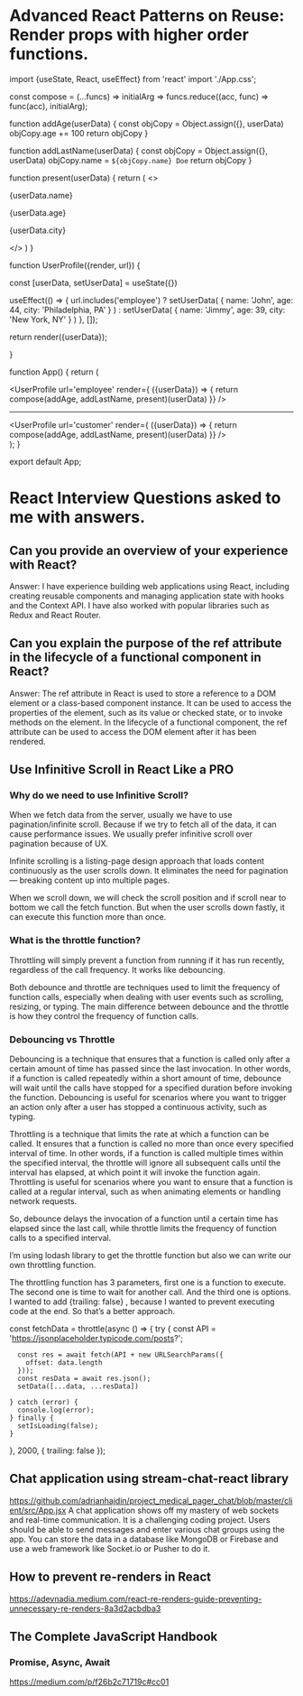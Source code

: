 # Advanced React Patterns on Reuse: Render props with higher order functions.
import {useState, React, useEffect} from 'react'
import './App.css';

const compose = (...funcs) =>
  initialArg => funcs.reduce((acc, func) => func(acc), initialArg);

function addAge(userData) {
  const objCopy = Object.assign({}, userData)
  objCopy.age += 100
  return objCopy
}

function addLastName(userData) {
  const objCopy = Object.assign({}, userData)
  objCopy.name = `${objCopy.name} Doe`
  return objCopy
}

function present(userData) {
  return (
    <>
      <p>{userData.name}</p>
      <p>{userData.age}</p>
      <p>{userData.city}</p>
    </>
  )
}


function UserProfile({render, url}) {

  const [userData, setUserData] = useState({})

  useEffect(() => { 
    url.includes('employee') ?
    setUserData(
      {
        name: 'John',
        age: 44,
        city: 'Philadelphia, PA'
      }
    )
    :
    setUserData(
      {
        name: 'Jimmy',
        age: 39,
        city: 'New York, NY'
      }
    )
  }, []); 

  return render({userData});

}

function App() {
  return (
    <div className="App">
        <UserProfile url='employee' render={ ({userData}) => {
          return compose(addAge, addLastName, present)(userData)
        }} />
    <hr/>
    <UserProfile url='customer' render={ ({userData}) => {
          return compose(addAge, addLastName, present)(userData)
        }} />
    </div>
  );
}

export default App;


# React Interview Questions asked to me with answers.

## Can you provide an overview of your experience with React?

Answer: I have experience building web applications using React, including creating reusable components and managing application state with hooks and the Context API. I have also worked with popular libraries such as Redux and React Router.

## Can you explain the purpose of the ref attribute in the lifecycle of a functional component in React?

Answer: The ref attribute in React is used to store a reference to a DOM element or a class-based component instance. It can be used to access the properties of the element, such as its value or checked state, or to invoke methods on the element. In the lifecycle of a functional component, the ref attribute can be used to access the DOM element after it has been rendered.

## Use Infinitive Scroll in React Like a PRO

### Why do we need to use Infinitive Scroll?
When we fetch data from the server, usually we have to use pagination/infinite scroll. Because if we try to fetch all of the data, it can cause performance issues. We usually prefer infinitive scroll over pagination because of UX.

Infinite scrolling is a listing-page design approach that loads content continuously as the user scrolls down. It eliminates the need for pagination — breaking content up into multiple pages.

When we scroll down, we will check the scroll position and if scroll near to bottom we call the fetch function.
But when the user scrolls down fastly, it can execute this function more than once. 

### What is the throttle function?
Throttling will simply prevent a function from running if it has run recently, regardless of the call frequency. It works like debouncing.

Both debounce and throttle are techniques used to limit the frequency of function calls, especially when dealing with user events such as scrolling, resizing, or typing. The main difference between debounce and the throttle is how they control the frequency of function calls.

### Debouncing vs Throttle
Debouncing is a technique that ensures that a function is called only after a certain amount of time has passed since the last invocation. In other words, if a function is called repeatedly within a short amount of time, debounce will wait until the calls have stopped for a specified duration before invoking the function. Debouncing is useful for scenarios where you want to trigger an action only after a user has stopped a continuous activity, such as typing.

Throttling is a technique that limits the rate at which a function can be called. It ensures that a function is called no more than once every specified interval of time. In other words, if a function is called multiple times within the specified interval, the throttle will ignore all subsequent calls until the interval has elapsed, at which point it will invoke the function again. Throttling is useful for scenarios where you want to ensure that a function is called at a regular interval, such as when animating elements or handling network requests.

So, debounce delays the invocation of a function until a certain time has elapsed since the last call, while throttle limits the frequency of function calls to a specified interval.

I’m using lodash library to get the throttle function but also we can write our own throttling function.

The throttling function has 3 parameters, first one is a function to execute. The second one is time to wait for another call. And the third one is options. I wanted to add {trailing: false} , because I wanted to prevent executing code at the end. So that’s a better approach.

 const fetchData = throttle(async () => {
    try {
      const API = 'https://jsonplaceholder.typicode.com/posts?';

      const res = await fetch(API + new URLSearchParams({
        offset: data.length
      }));
      const resData = await res.json();
      setData([...data, ...resData])

    } catch (error) {
      console.log(error);
    } finally {
      setIsLoading(false);
    }
  }, 2000, { trailing: false });

## Chat application using stream-chat-react library

https://github.com/adrianhajdin/project_medical_pager_chat/blob/master/client/src/App.jsx
A chat application shows off my mastery of web sockets and real-time communication. It is a challenging coding project. Users should be able to send messages and enter various chat groups using the app. You can store the data in a database like MongoDB or Firebase and use a web framework like Socket.io or Pusher to do it.

## How to prevent re-renders in React

https://adevnadia.medium.com/react-re-renders-guide-preventing-unnecessary-re-renders-8a3d2acbdba3

## The Complete JavaScript Handbook
### Promise, Async, Await

https://medium.com/p/f26b2c71719c#cc01